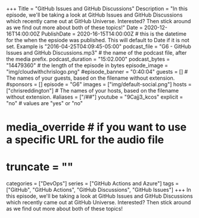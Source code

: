 +++
Title = "GitHub Issues and GitHub Discussions"
Description = "In this episode, we'll be taking a look at GitHub Issues and GitHub Discussions which recently came out at GitHub Universe. Interested? Then stick around as we find out more about both of these topics!"
Date = 2020-12-16T14:00:00Z
PublishDate = 2020-16-15T14:00:00Z # this is the datetime for the when the epsiode was published. This will default to Date if it is not set. Example is "2016-04-25T04:09:45-05:00"
podcast_file = "G6 - GitHub Issues and GitHub Discussions.mp3" # the name of the podcast file, after the media prefix.
podcast_duration = "15:02.000"
podcast_bytes = "14479360" # the length of the episode in bytes
episode_image = "img/cloudwithchrislogo.png"
#episode_banner = "0:40:04"
guests = [] # The names of your guests, based on the filename without extension.
#sponsors = []
episode = "G6"
images = ["img/default-social.png"]
hosts = ["chrisreddington"] # The names of your hosts, based on the filename without extension.
#aliases = ["/##"]
youtube = "9Cajj3_kcos"
explicit = "no" # values are "yes" or "no"
# media_override # if you want to use a specific URL for the audio file
# truncate = ""
categories = ["DevOps"]
series = ["GitHub Actions and Azure"]
tags = ["GitHub", "GitHub Actions", "GitHub Discussions", "GitHub Issues"]
+++
In this episode, we'll be taking a look at GitHub Issues and GitHub Discussions which recently came out at GitHub Universe. Interested? Then stick around as we find out more about both of these topics!